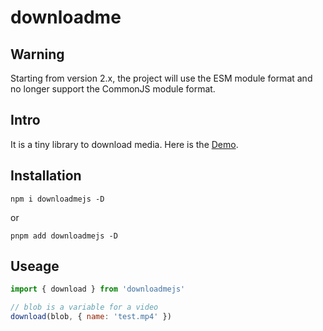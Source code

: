 # downloadme

## Warning

Starting from version 2.x, the project will use the ESM module format and no longer support the CommonJS module format.

## Intro

It is a tiny library to download media.
Here is the [Demo](https://downloadme.vercel.app/).

## Installation

```shell
npm i downloadmejs -D
```

or

```shell
pnpm add downloadmejs -D
```

## Useage

```javascript
import { download } from 'downloadmejs'

// blob is a variable for a video
download(blob, { name: 'test.mp4' })
```
